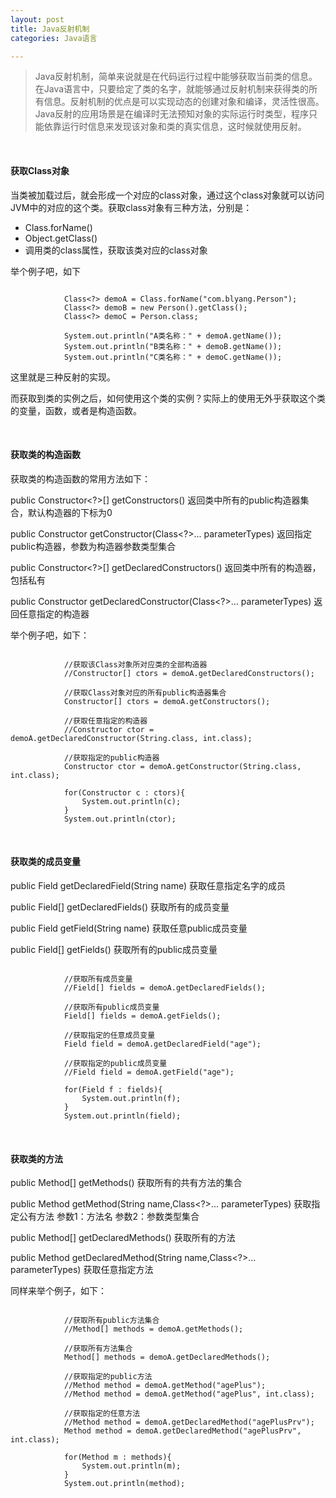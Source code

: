 ```yaml
---
layout: post
title: Java反射机制
categories: Java语言

---
```


>Java反射机制，简单来说就是在代码运行过程中能够获取当前类的信息。在Java语言中，只要给定了类的名字，就能够通过反射机制来获得类的所有信息。反射机制的优点是可以实现动态的创建对象和编译，灵活性很高。Java反射的应用场景是在编译时无法预知对象的实际运行时类型，程序只能依靠运行时信息来发现该对象和类的真实信息，这时候就使用反射。

<br/>

#### 获取Class对象

当类被加载过后，就会形成一个对应的class对象，通过这个class对象就可以访问JVM中的对应的这个类。获取class对象有三种方法，分别是：

* Class.forName()
* Object.getClass()
* 调用类的class属性，获取该类对应的class对象

举个例子吧，如下

```  

			Class<?> demoA = Class.forName("com.blyang.Person");
			Class<?> demoB = new Person().getClass();
			Class<?> demoC = Person.class;
					
			System.out.println("A类名称：" + demoA.getName());
			System.out.println("B类名称：" + demoB.getName());
			System.out.println("C类名称：" + demoC.getName());

```  

这里就是三种反射的实现。 

而获取到类的实例之后，如何使用这个类的实例？实际上的使用无外乎获取这个类的变量，函数，或者是构造函数。


<br/>


#### 获取类的构造函数

获取类的构造函数的常用方法如下：

public Constructor<?>[] getConstructors() 返回类中所有的public构造器集合，默认构造器的下标为0

public Constructor<T> getConstructor(Class<?>... parameterTypes) 返回指定public构造器，参数为构造器参数类型集合

public Constructor<?>[] getDeclaredConstructors() 返回类中所有的构造器，包括私有

public Constructor<T> getDeclaredConstructor(Class<?>... parameterTypes) 返回任意指定的构造器

举个例子吧，如下：
 
```  

			//获取该Class对象所对应类的全部构造器
	        //Constructor[] ctors = demoA.getDeclaredConstructors();
			
			//获取Class对象对应的所有public构造器集合
			Constructor[] ctors = demoA.getConstructors();

			//获取任意指定的构造器
			//Constructor ctor = demoA.getDeclaredConstructor(String.class, int.class);
			
			//获取指定的public构造器
			Constructor ctor = demoA.getConstructor(String.class, int.class);
			
	        for(Constructor c : ctors){
	            System.out.println(c);
	        }
	        System.out.println(ctor);

``` 


<br/>


#### 获取类的成员变量

public Field getDeclaredField(String name) 获取任意指定名字的成员 

public Field[] getDeclaredFields() 获取所有的成员变量 

public Field getField(String name) 获取任意public成员变量 

public Field[] getFields() 获取所有的public成员变量

```

	        //获取所有成员变量
	        //Field[] fields = demoA.getDeclaredFields();
	        
	        //获取所有public成员变量
	        Field[] fields = demoA.getFields();
	        
	        //获取指定的任意成员变量
	        Field field = demoA.getDeclaredField("age");
	        
	        //获取指定的public成员变量
	        //Field field = demoA.getField("age");
	        
	        for(Field f : fields){
	        	System.out.println(f);
	        }
	        System.out.println(field);

```  


<br/>


#### 获取类的方法

public Method[] getMethods() 获取所有的共有方法的集合 

public Method getMethod(String name,Class<?>... parameterTypes) 获取指定公有方法 参数1：方法名 参数2：参数类型集合  

public Method[] getDeclaredMethods() 获取所有的方法 

public Method getDeclaredMethod(String name,Class<?>... parameterTypes) 获取任意指定方法 

同样来举个例子，如下：

```

			//获取所有public方法集合
	        //Method[] methods = demoA.getMethods();
	        
	        //获取所有方法集合
	        Method[] methods = demoA.getDeclaredMethods();
	        
	        //获取指定的public方法
	        //Method method = demoA.getMethod("agePlus");
	        //Method method = demoA.getMethod("agePlus", int.class);
	        
	        //获取指定的任意方法
	        //Method method = demoA.getDeclaredMethod("agePlusPrv");
	        Method method = demoA.getDeclaredMethod("agePlusPrv", int.class);
	        
	        for(Method m : methods){
	        	System.out.println(m);
	        }
	        System.out.println(method);

```